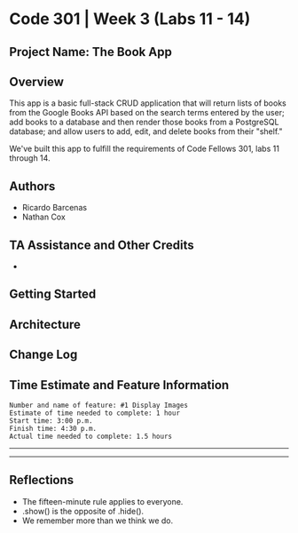 # Code 301 | Week 3 (Labs 11 - 14)

## Project Name: The Book App

## Overview

<!-- Provide a high level overview of what this application is and why you are building it, beyond the fact that it's an assignment for a Code 301 class. (i.e. What's your problem domain?) -->
This app is a basic full-stack CRUD application that will return lists of books from the Google Books API based on the search terms entered by the user; add books to a database and then render those books from a PostgreSQL database; and allow users to add, edit, and delete books from their "shelf."

We've built this app to fulfill the requirements of Code Fellows 301, labs 11 through 14. 

## Authors

- Ricardo Barcenas
- Nathan Cox

## TA Assistance and Other Credits

- 

## Getting Started
<!-- What are the steps that a user must take in order to build this app on their own machine and get it running? -->

## Architecture
<!-- Provide a detailed description of the application design. What technologies (languages, libraries, etc) you're using, and any other relevant design information. -->

## Change Log
<!-- Use this area to document the iterative changes made to your application as each feature is successfully implemented. Use time stamps. Here's an example:

01-01-2001 4:59pm - Application now has a fully-functional express server, with GET and POST routes for the book resource. -->

## Time Estimate and Feature Information

    Number and name of feature: #1 Display Images
    Estimate of time needed to complete: 1 hour
    Start time: 3:00 p.m.
    Finish time: 4:30 p.m.
    Actual time needed to complete: 1.5 hours

---


---

## Reflections

- The fifteen-minute rule applies to everyone.
- .show() is the opposite of .hide().
- We remember more than we think we do.